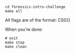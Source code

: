     cd forensics-intro-challenge
    make all

All flags are of the format: CSG{<string>}

When you're done:

    # exit
    make stop
    make clean

